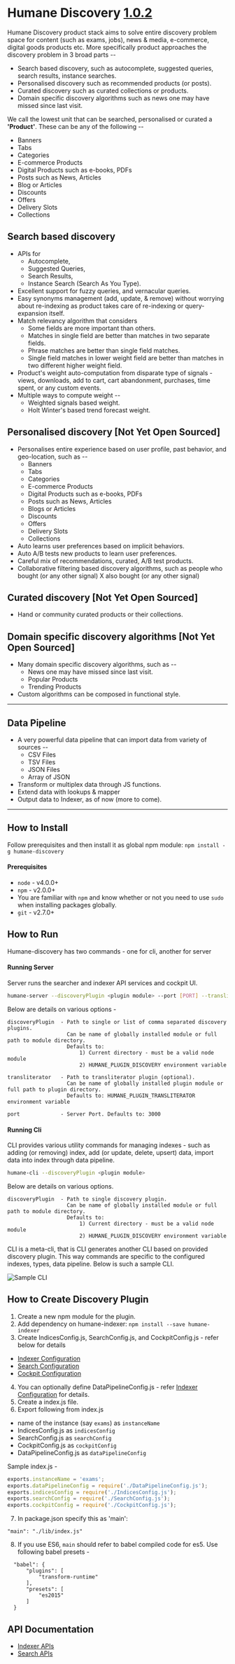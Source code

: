 # Humane Discovery [1.0.2](https://www.npmjs.com/package/humane-discovery)
Humane Discovery product stack aims to solve entire discovery problem space for content (such as exams, jobs), news & media, e-commerce, digital goods products etc. More specifically product approaches the discovery problem in 3 broad parts --

- Search based discovery, such as autocomplete, suggested queries, search results, instance searches.
- Personalised discovery such as recommended products (or posts). 
- Curated discovery such as curated collections or products.
- Domain specific discovery algorithms such as news one may have missed since last visit.

We call the lowest unit that can be searched, personalised or curated a **'Product'**. These can be any of the following --
- Banners
- Tabs
- Categories
- E-commerce Products
- Digital Products such as e-books, PDFs
- Posts such as News, Articles
- Blog or Articles
- Discounts
- Offers
- Delivery Slots
- Collections
 
## Search based discovery
- APIs for 
  - Autocomplete, 
  - Suggested Queries, 
  - Search Results, 
  - Instance Search (Search As You Type).
- Excellent support for fuzzy queries, and vernacular queries.
- Easy synonyms management (add, update, & remove) without worrying about re-indexing as product takes care of re-indexing or query-expansion itself.
- Match relevancy algorithm that considers
  - Some fields are more important than others.
  - Matches in single field are better than matches in two separate fields.
  - Phrase matches are better than single field matches.
  - Single field matches in lower weight field are better than matches in two different higher weight field. 
- Product's weight auto-computation from disparate type of signals - views, downloads, add to cart, cart abandonment, purchases, time spent, or any custom events.
- Multiple ways to compute weight --
  - Weighted signals based weight.
  - Holt Winter's based trend forecast weight.

## Personalised discovery [Not Yet Open Sourced]
- Personalises entire experience based on user profile, past behavior, and geo-location, such as --
  - Banners
  - Tabs
  - Categories
  - E-commerce Products
  - Digital Products such as e-books, PDFs
  - Posts such as News, Articles
  - Blogs or Articles
  - Discounts
  - Offers
  - Delivery Slots
  - Collections
- Auto learns user preferences based on implicit behaviors.
- Auto A/B tests new products to learn user preferences.
- Careful mix of recommendations, curated, A/B test products.
- Collaborative filtering based discovery algorithms, such as people who bought (or any other signal) X also bought (or any other signal)

## Curated discovery [Not Yet Open Sourced]
- Hand or community curated products or their collections.

## Domain specific discovery algorithms [Not Yet Open Sourced]
- Many domain specific discovery algorithms, such as --
  - News one may have missed since last visit.
  - Popular Products
  - Trending Products
- Custom algorithms can be composed in functional style.

-----------------------------------------------

## Data Pipeline
- A very powerful data pipeline that can import data from variety of sources --
  - CSV Files
  - TSV Files
  - JSON Files
  - Array of JSON
- Transform or multiplex data through JS functions.
- Extend data with lookups & mapper
- Output data to Indexer, as of now (more to come).

-----------------------------------------------

## How to Install
Follow prerequisites and then install it as global npm module: ```npm install -g humane-discovery```

#### Prerequisites
* `node` - v4.0.0+
* `npm` - v2.0.0+
* You are familiar with `npm` and know whether or not you need to use `sudo` when installing packages globally.
* `git` - v2.7.0+

## How to Run
Humane-discovery has two commands - one for cli, another for server

#### Running Server
Server runs the searcher and indexer API services and cockpit UI.

```sh
humane-server --discoveryPlugin <plugin module> --port [PORT] --transliterator [transliterator module]
```

Below are details on various options -

```
discoveryPlugin  - Path to single or list of comma separated discovery plugins.
                   Can be name of globally installed module or full path to module directory.
                   Defaults to:
                       1) Current directory - must be a valid node module
                       2) HUMANE_PLUGIN_DISCOVERY environment variable
                       
transliterator   - Path to transliterator plugin (optional).
                   Can be name of globally installed plugin module or full path to plugin directory.
                   Defaults to: HUMANE_PLUGIN_TRANSLITERATOR environment variable
                   
port             - Server Port. Defaults to: 3000                   
```                 

#### Running Cli
CLI provides various utility commands for managing indexes - such as adding (or removing) index, add (or update, delete, upsert) data, import data into index through data pipeline.

```sh
humane-cli --discoveryPlugin <plugin module>
```

Below are details on various options.

```
discoveryPlugin  - Path to single discovery plugin.
                   Can be name of globally installed module or full path to module directory.
                   Defaults to:
                       1) Current directory - must be a valid node module
                       2) HUMANE_PLUGIN_DISCOVERY environment variable
```    

CLI is a meta-cli, that is CLI generates another CLI based on provided discovery plugin. This way commands are specific to the configured indexes, types, data pipeline. Below is such a sample CLI.

![Sample CLI](/docs/assets/SAMPLE_CLI_DH.png "Sample CLI")

## How to Create Discovery Plugin

1. Create a new npm module for the plugin.
2. Add dependency on humane-indexer: ```npm install --save humane-indexer```
3. Create IndicesConfig.js, SearchConfig.js, and CockpitConfig.js - refer below for details    
 - [Indexer Configuration](https://github.com/360fy/humane-indexer)
 - [Search Configuration](https://github.com/360fy/humane-searcher)
 - [Cockpit Configuration](https://github.com/360fy/humane-cockpit)
4. You can optionally define DataPipelineConfig.js - refer [Indexer Configuration](https://github.com/360fy/humane-indexer) for details.
5. Create a index.js file.
6. Export following from index.js
 - name of the instance (say ```exams```) as ```instanceName```
 - IndicesConfig.js as ```indicesConfig```
 - SearchConfig.js as ```searchConfig```
 - CockpitConfig.js as ```cockpitConfig```
 - DataPipelineConfig.js as ```dataPipelineConfig```

 Sample index.js - 
 
 ```js
 exports.instanceName = 'exams';
 exports.dataPipelineConfig = require('./DataPipelineConfig.js');
 exports.indicesConfig = require('./IndicesConfig.js');
 exports.searchConfig = require('./SearchConfig.js');
 exports.cockpitConfig = require('./CockpitConfig.js');
 ```       
7. In package.json specify this as 'main': 

 ```
 "main": "./lib/index.js"
 ```
8. If you use ES6, ```main``` should refer to babel compiled code for es5. Use following babel presets -

```
  "babel": {
      "plugins": [
          "transform-runtime"
      ],
      "presets": [
          "es2015"
      ]
  }
```  

## API Documentation
- [Indexer APIs](https://github.com/360fy/humane-indexer)
- [Search APIs](https://github.com/360fy/humane-searcher)
